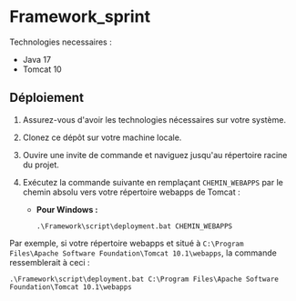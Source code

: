 # Framework_sprint
 
 Technologies necessaires :
 - Java 17
 - Tomcat 10

 ## Déploiement

 1. Assurez-vous d'avoir les technologies nécessaires sur votre système.
 2. Clonez ce dépôt sur votre machine locale.
 3. Ouvire une invite de commande et naviguez jusqu'au répertoire racine du projet.
 4. Exécutez la commande suivante en remplaçant `CHEMIN_WEBAPPS` par le chemin absolu vers votre répertoire webapps de Tomcat :

    - **Pour Windows :**
      ```batch
      .\Framework\script\deployment.bat CHEMIN_WEBAPPS
      ```

Par exemple, si votre répertoire webapps et situé à `C:\Program Files\Apache Software Foundation\Tomcat 10.1\webapps`, la commande ressemblerait à ceci :
```batch
.\Framework\script\deployment.bat C:\Program Files\Apache Software Foundation\Tomcat 10.1\webapps
```